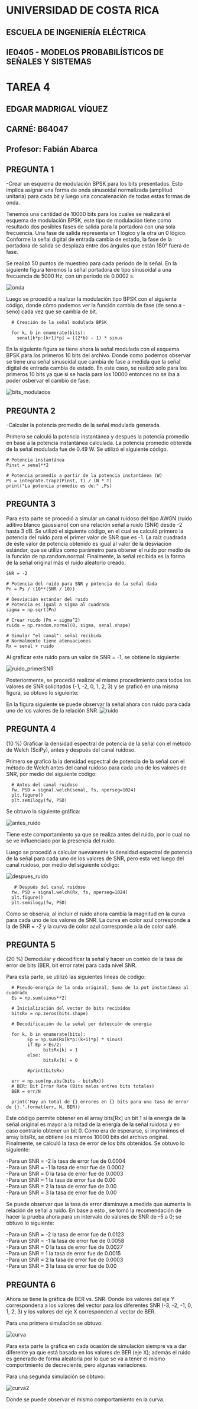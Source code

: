 # UNIVERSIDAD DE COSTA RICA
## ESCUELA DE INGENIERÍA ELÉCTRICA

## IE0405 - MODELOS PROBABILÍSTICOS DE SEÑALES Y SISTEMAS 

# TAREA 4

## EDGAR MADRIGAL VÍQUEZ
## CARNÉ: B64047
## Profesor: Fabián Abarca


##  PREGUNTA 1 
-Crear un esquema de modulación BPSK para los bits presentados. Esto implica asignar una forma de onda sinusoidal normalizada (amplitud unitaria) para cada bit y luego una concatenación de todas estas formas de onda.

Tenemos una cantidad de 10000 bits para los cuales se realizará el esquema de modulación BPSK, este tipo de modulación tiene como resultado dos posibles fases de salida para la portadora con una sola frecuencia. Una fase de salida representa un 1 lógico y la otra un 0 lógico. Conforme la señal digital de entrada cambia de estado, la fase de la portadora de salida se desplaza entre dos ángulos que están 180° fuera de fase.

Se realizó 50 puntos de muestreo para cada periodo de la señal. En la siguiente figura tenemos la señal portadora de tipo sinusoidal a una frecuencia de 5000 Hz, con un periodo de 0.0002 s. 

![onda](/onda.png)


Luego se procedió a realizar la modulación tipo BPSK con el siguiente código, donde cómo podemos ver la función cambia de fase (de seno a -seno) cada vez que se cambia de bit.

      # Creación de la señal modulada BPSK
      
      for k, b in enumerate(bits):
        senal[k*p:(k+1)*p] = ((2*b) - 1) * sinus
        

En la siguiente figura se tiene ahora la señal modulada con el esquema BPSK para los primeros 10 bits del archivo. Donde como podemos observar se tiene una señal sinusoidal que cambia de fase a medida que la señal digital de entrada cambia de estado. En este caso, se realizó solo para los primeros 10 bits ya que si se hacía para los 10000 entonces no se iba a poder osbervar el cambio de fase.

![bits_modulados](/bits_modulados.png)


##  PREGUNTA 2

-Calcular la potencia promedio de la señal modulada generada.

Primero se calculó la potencia instantánea y después la potencia promedio en base a la potencia instantánea calculada. La potencia promedio obtenida de la señal modulada fue de 0.49 W. Se utilizó el siguiente código.

    # Potencia instantánea
    Pinst = senal**2

    # Potencia promedio a partir de la potencia instantánea (W)
    Ps = integrate.trapz(Pinst, t) / (N * T)
    print("La potencia promedio es de:" ,Ps)


##  PREGUNTA 3

Para esta parte se procedió a simular un canal ruidoso del tipo AWGN (ruido aditivo blanco gaussiano) con una relación señal a ruido (SNR) desde -2 hasta 3 dB. Se utilizó el siguiente código, en el cual se calculó primero la potencia del ruido para el primer valor de SNR que es -1. La raíz cuadrada de este valor de potencia obtenido es igual al valor de la desviación estándar, que se utiliza como parámetro para obtener el ruido por medio de la función de np.random.normal. Finalmente, la señal recibida es la forma de la señal original más el ruido aleatorio creado.

    SNR = -2

    # Potencia del ruido para SNR y potencia de la señal dada
    Pn = Ps / (10**(SNR / 10))

    # Desviación estándar del ruido
    # Potencia es igual a sigma al cuadrado
    sigma = np.sqrt(Pn)

    # Crear ruido (Pn = sigma^2)
    ruido = np.random.normal(0, sigma, senal.shape)

    # Simular "el canal": señal recibida
    # Normalmente tiene atenuaciones
    Rx = senal + ruido

Al graficar este ruido para un valor de SNR = -1, se obtiene lo siguiente:

![ruido_primerSNR](/ruido_primerSNR.png)


Posteriormente, se procedió realizar el mismo procedimiento para todos los valores de SNR solicitados (-1, -2, 0, 1, 2, 3) y se graficó en una misma figura, se obtuvo lo siguiente:

En la figura siguiente se puede observar la señal ahora con ruido para cada uno de los valores de la relación SNR.
![ruido](/ruido.png)



##  PREGUNTA 4
(10 %) Graficar la densidad espectral de potencia de la señal con el método de Welch (SciPy), antes y después del canal ruidoso.

Primero se graficó la la densidad espectral de potencia de la señal con el método de Welch antes del canal ruidoso para cada uno de los valores de SNR, por medio del siguiente código:

      # Antes del canal ruidoso
      fw, PSD = signal.welch(senal, fs, nperseg=1024)
      plt.figure()
      plt.semilogy(fw, PSD)

Se obtuvo la siguiente gráfica:

![antes_ruido](/antes_ruido.png)

Tiene este comportamiento ya que se realiza antes del ruido, por lo cual no se ve influenciado por la presencia del ruido.

Luego se procedió a calcular nuevamente la densidad espectral de potencia de la señal para cada uno de los valores de SNR, pero esta vez luego del canal ruidoso, por medio del siguiente código:

![despues_ruido](/despues_ruido.png)

       # Después del canal ruidoso
      fw, PSD = signal.welch(Rx, fs, nperseg=1024)
      plt.figure()
      plt.semilogy(fw, PSD)

Como se observa, al incluir el ruido ahora cambia la magnitud en la curva para cada uno de los valores de SNR. La curva en color azul corresponde a la de SNR = -2 y la curva de color azul corresponde a la de color café.


##  PREGUNTA 5
(20 %) Demodular y decodificar la señal y hacer un conteo de la tasa de error de bits (BER, bit error rate) para cada nivel SNR.

Para esta parte, se utilizó las siguientes líneas de código:

      # Pseudo-energía de la onda original, Suma de la pot instantánea al cuadrado
      Es = np.sum(sinus**2)

      # Inicialización del vector de bits recibidos
      bitsRx = np.zeros(bits.shape)

      # Decodificación de la señal por detección de energía
      
      for k, b in enumerate(bits):
            Ep = np.sum(Rx[k*p:(k+1)*p] * sinus)
            if Ep > Es/2:
                  bitsRx[k] = 1
            else:
                  bitsRx[k] = 0

            #print(bitsRx)

      err = np.sum(np.abs(bits - bitsRx))
      # BER: Bit Error Rate (Bits malos entres bits totales)
      BER = err/N

      print('Hay un total de {} errores en {} bits para una tasa de error de {}.'.format(err, N, BER))

Este código permite obtener en el array bits[Rx] un bit 1 si la energía de la señal original es mayor a la mitad de la energía de la señal ruidosa y en caso contrario obtener un bit 0. Como era de esperarse, si imprimimos el array bitsRx, se obtiene los mismos 10000 bits del archivo original. Finalmente, se calculó la tasa de error de los bits obtenidos. Se obtuvo lo siguiente:

-Para un SNR = -2 la tasa de error fue de 0.0004  
-Para un SNR = -1 la tasa de error fue de 0.0002  
-Para un SNR = 0 la tasa de error fue de 0.0003  
-Para un SNR = 1 la tasa de error fue de 0.00  
-Para un SNR = 2 la tasa de error fue de 0.00  
-Para un SNR = 3 la tasa de error fue de 0.00

Se puede observar que la tasa de error disminuye a medida que aumenta la relación de señal a ruido. En base a esto , se tomó la recomendación de hacer la prueba ahora para un intervalo de valores de SNR de -5 a 0; se obtuvo lo siguiente:


-Para un SNR = -2 la tasa de error fue de 0.0123  
-Para un SNR = -1 la tasa de error fue de 0.0058  
-Para un SNR = 0 la tasa de error fue de 0.0027  
-Para un SNR = 1 la tasa de error fue de 0.0015  
-Para un SNR = 2 la tasa de error fue de 0.0003  
-Para un SNR = 3 la tasa de error fue de 0.00


##  PREGUNTA 6

Ahora se tiene la gráfica de BER vs. SNR. Donde los valores del eje Y correspondena a los valores del vector para los diferentes SNR (-3, -2, -1, 0, 1, 2, 3) y los valores del eje X corresponden al vector de BER.

Para una primera simulación se obtuvo:

![curva](/curva3.png)

Para esta parte la gráfica en cada ocasión de simulación siempre va a dar diferente ya que está basada en los valores de BER (eje X); además el ruido es generado de forma aleatoria por lo que se va a tener el mismo comportmiento de decreciente, pero algunas variaciones. 

Para una segunda simulación se obtuvo:

![curva2](/curva4.png)

Donde se puede observar el mismo comportamiento en la curva.





